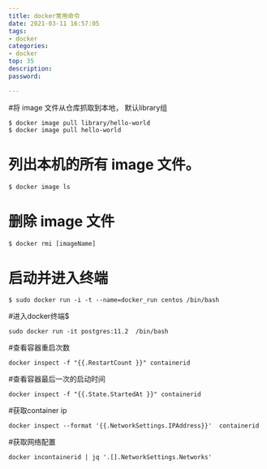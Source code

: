 ```yaml
---
title: docker常用命令
date: 2021-03-11 16:57:05
tags: 
- docker
categories: 
- docker
top: 35
description: 
password: 

---
```



#将 image 文件从仓库抓取到本地， 默认library组
```
$ docker image pull library/hello-world
$ docker image pull hello-world

```

# 列出本机的所有 image 文件。
```
$ docker image ls
```

# 删除 image 文件
```
$ docker rmi [imageName]
```

<!--more-->

# 启动并进入终端
```
$ sudo docker run -i -t --name=docker_run centos /bin/bash
```

#进入docker终端$   
```
sudo docker run -it postgres:11.2  /bin/bash
```

#查看容器重启次数
```
docker inspect -f "{{.RestartCount }}" containerid
```

#查看容器最后一次的启动时间
```
docker inspect -f "{{.State.StartedAt }}" containerid
```

#获取container ip
```
docker inspect --format '{{.NetworkSettings.IPAddress}}'  containerid
```

#获取网络配置
```
docker incontainerid | jq '.[].NetworkSettings.Networks'
```
